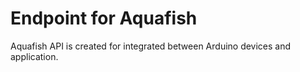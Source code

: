 # Endpoint for Aquafish

Aquafish API is created for integrated between Arduino devices and application.